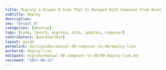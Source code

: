 ```yaml
---
title: Migrate a Drupal 8 Site That Is Managed With Composer From Another Platform
subtitle: Deploy
description: 
cms: "Drupal 8"
categories: [develop]
tags: [code, launch, migrate, site, updates, composer]
contributors: [wordsmither]
layout: guide
permalink: docs/guides/manual-d8-composer-to-d8/deploy-live
anchorid: deploy-live
editpath: migrate/manual-d8-composer-to-d8/09-deploy-live.md
reviewed: "2021-06-22"
---
```


<Partial file="drupal-9/deploy-using-launch.md" />
